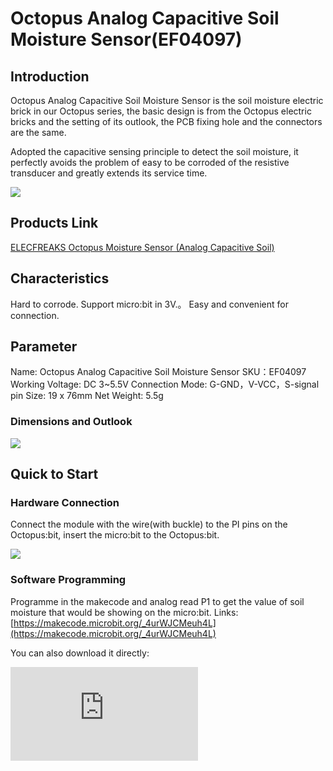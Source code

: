 ﻿# Octopus Analog Capacitive Soil Moisture Sensor(EF04097)

## Introduction

Octopus Analog Capacitive Soil Moisture Sensor is the soil moisture electric brick in our Octopus series, the basic design is from the Octopus electric bricks and the setting of its outlook, the PCB fixing hole and the connectors are the same.

Adopted the capacitive sensing principle to detect the soil moisture, it perfectly avoids the problem of easy to be corroded of the resistive transducer and greatly extends its service time.

![](https://wiki-media-ef.oss-cn-hongkong.aliyuncs.com//images/04097_00.jpg)

## Products Link

[ELECFREAKS Octopus Moisture Sensor (Analog Capacitive Soil)](https://shop.elecfreaks.com/products/elecfreaks-octopus-moisture-sensor-analog-capacitive-soil?_pos=1&_sid=cec7f3f9d&_ss=r)

## Characteristics

 Hard to corrode.
 Support micro:bit in 3V.。
 Easy and convenient for connection.

## Parameter

 Name: Octopus Analog Capacitive Soil Moisture Sensor
 SKU：EF04097
 Working Voltage: DC 3~5.5V
 Connection Mode: G-GND，V-VCC，S-signal pin
 Size: 19 x 76mm
 Net Weight: 5.5g

### Dimensions and Outlook

![](https://wiki-media-ef.oss-cn-hongkong.aliyuncs.com//images/04097_01.png)

## Quick to Start

### Hardware Connection

Connect the module with the wire(with buckle) to the PI pins on the Octopus:bit, insert the micro:bit to the Octopus:bit.

![](https://wiki-media-ef.oss-cn-hongkong.aliyuncs.com//images/04097_02.png)

### Software Programming

Programme in the makecode and analog read P1 to get the value of soil moisture that would be showing on the micro:bit.
Links:  [https://makecode.microbit.org/_4urWJCMeuh4L](https://makecode.microbit.org/_4urWJCMeuh4L)

You can also download it directly:


<div
    style={{
        position: 'relative',
        paddingBottom: '60%',
        overflow: 'hidden',
    }}
>
    <iframe
        src="https://makecode.microbit.org/_4urWJCMeuh4L"
        frameborder="0"
        sandbox="allow-popups allow-forms allow-scripts allow-same-origin"
        style={{
            position: 'absolute',
            width: '100%',
            height: '100%',
        }}
    />
</div>

### Result

The value of the soil moisture is showing on the micro:bit.

## FAQ
